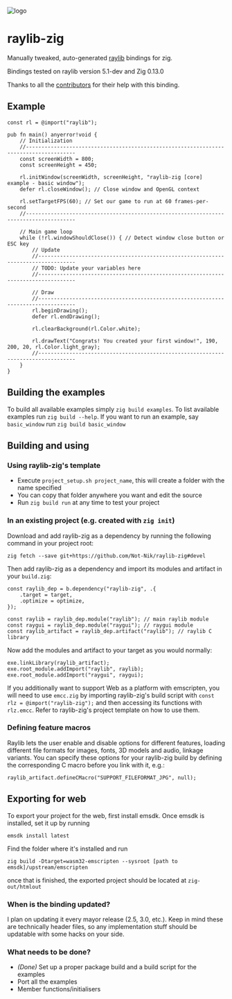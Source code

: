 ![logo](https://github.com/Not-Nik/raylib-zig/raw/devel/logo/logo.png)

# raylib-zig

Manually tweaked, auto-generated [raylib](https://github.com/raysan5/raylib) bindings for zig.

Bindings tested on raylib version 5.1-dev and Zig 0.13.0

Thanks to all the [contributors](https://github.com/Not-Nik/raylib-zig/graphs/contributors) for their help with this
binding.

## Example

```zig
const rl = @import("raylib");

pub fn main() anyerror!void {
    // Initialization
    //--------------------------------------------------------------------------------------
    const screenWidth = 800;
    const screenHeight = 450;

    rl.initWindow(screenWidth, screenHeight, "raylib-zig [core] example - basic window");
    defer rl.closeWindow(); // Close window and OpenGL context

    rl.setTargetFPS(60); // Set our game to run at 60 frames-per-second
    //--------------------------------------------------------------------------------------

    // Main game loop
    while (!rl.windowShouldClose()) { // Detect window close button or ESC key
        // Update
        //----------------------------------------------------------------------------------
        // TODO: Update your variables here
        //----------------------------------------------------------------------------------

        // Draw
        //----------------------------------------------------------------------------------
        rl.beginDrawing();
        defer rl.endDrawing();

        rl.clearBackground(rl.Color.white);

        rl.drawText("Congrats! You created your first window!", 190, 200, 20, rl.Color.light_gray);
        //----------------------------------------------------------------------------------
    }
}
```

## Building the examples

To build all available examples simply `zig build examples`. To list available examples run `zig build --help`. If you
want to run an example, say `basic_window` run `zig build basic_window`

## Building and using

### Using raylib-zig's template

* Execute `project_setup.sh project_name`, this will create a folder with the name specified
* You can copy that folder anywhere you want and edit the source
* Run `zig build run` at any time to test your project

### In an existing project (e.g. created with `zig init`)

Download and add raylib-zig as a dependency by running the following command in your project root:

```
zig fetch --save git+https://github.com/Not-Nik/raylib-zig#devel
```

Then add raylib-zig as a dependency and import its modules and artifact in your `build.zig`:

```zig
const raylib_dep = b.dependency("raylib-zig", .{
    .target = target,
    .optimize = optimize,
});

const raylib = raylib_dep.module("raylib"); // main raylib module
const raygui = raylib_dep.module("raygui"); // raygui module
const raylib_artifact = raylib_dep.artifact("raylib"); // raylib C library
```

Now add the modules and artifact to your target as you would normally:

```zig
exe.linkLibrary(raylib_artifact);
exe.root_module.addImport("raylib", raylib);
exe.root_module.addImport("raygui", raygui);
```

If you additionally want to support Web as a platform with emscripten, you will need to use `emcc.zig` by importing
raylib-zig's build script with `const rlz = @import("raylib-zig");` and then accessing its functions with `rlz.emcc`.
Refer to raylib-zig's project template on how to use them.

### Defining feature macros

Raylib lets the user enable and disable options for different features, loading different file formats for images,
fonts, 3D models and audio, linkage variants. You can specify these options for your raylib-zig build by defining the
corresponding C macro before you link with it, e.g.:

```zig
raylib_artifact.defineCMacro("SUPPORT_FILEFORMAT_JPG", null);
```

## Exporting for web
To export your project for the web, first install emsdk.
Once emsdk is installed, set it up by running

`emsdk install latest`

Find the folder where it's installed and run

`zig build -Dtarget=wasm32-emscripten --sysroot [path to emsdk]/upstream/emscripten`

once that is finished, the exported project should be located at `zig-out/htmlout`

### When is the binding updated?

I plan on updating it every mayor release (2.5, 3.0, etc.). Keep in mind these are technically header files, so any
implementation stuff should be updatable with some hacks on your side.

### What needs to be done?

+ _(Done)_ Set up a proper package build and a build script for the examples
+ Port all the examples
+ Member functions/initialisers

